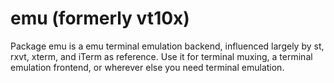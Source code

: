 # emu (formerly vt10x)

Package emu is a emu terminal emulation backend, influenced
largely by st, rxvt, xterm, and iTerm as reference. Use it for terminal
muxing, a terminal emulation frontend, or wherever else you need
terminal emulation.
